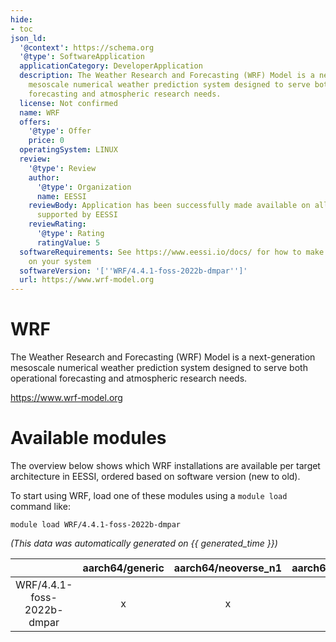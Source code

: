 ```yaml
---
hide:
- toc
json_ld:
  '@context': https://schema.org
  '@type': SoftwareApplication
  applicationCategory: DeveloperApplication
  description: The Weather Research and Forecasting (WRF) Model is a next-generation
    mesoscale numerical weather prediction system designed to serve both operational
    forecasting and atmospheric research needs.
  license: Not confirmed
  name: WRF
  offers:
    '@type': Offer
    price: 0
  operatingSystem: LINUX
  review:
    '@type': Review
    author:
      '@type': Organization
      name: EESSI
    reviewBody: Application has been successfully made available on all architectures
      supported by EESSI
    reviewRating:
      '@type': Rating
      ratingValue: 5
  softwareRequirements: See https://www.eessi.io/docs/ for how to make EESSI available
    on your system
  softwareVersion: '[''WRF/4.4.1-foss-2022b-dmpar'']'
  url: https://www.wrf-model.org
---
```


WRF
===


The Weather Research and Forecasting (WRF) Model is a next-generation mesoscale numerical weather prediction system designed to serve both operational forecasting and atmospheric research needs.

https://www.wrf-model.org
# Available modules


The overview below shows which WRF installations are available per target architecture in EESSI, ordered based on software version (new to old).

To start using WRF, load one of these modules using a `module load` command like:

```shell
module load WRF/4.4.1-foss-2022b-dmpar
```

*(This data was automatically generated on {{ generated_time }})*  

| |aarch64/generic|aarch64/neoverse_n1|aarch64/neoverse_v1|x86_64/generic|x86_64/amd/zen2|x86_64/amd/zen3|x86_64/amd/zen4|x86_64/intel/haswell|x86_64/intel/sapphirerapids|x86_64/intel/skylake_avx512|aarch64/nvidia/grace|
| :---: | :---: | :---: | :---: | :---: | :---: | :---: | :---: | :---: | :---: | :---: | :---: |
|WRF/4.4.1-foss-2022b-dmpar|x|x|x|x|x|x|x|x|x|x|x|
